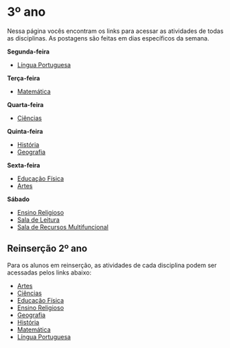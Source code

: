 # 3º ano
Nessa página vocês encontram os links para acessar as atividades de todas as disciplinas. As postagens são feitas em dias específicos da semana.

**Segunda-feira**

- [Língua Portuguesa](https://classroom.google.com/w/MzA5Mjk5NzI3MTQ1/tc/MzExODMwODk4Mzk0)

**Terça-feira**

- [Matemática](https://classroom.google.com/w/MzA5Mjk5NzI3MTQ1/tc/MzExODMwNjA4NjQ2)

**Quarta-feira**

- [Ciências](https://classroom.google.com/w/MzA5Mjk5NzI3MTQ1/tc/MzExODMwNjA4NjM2)

**Quinta-feira**

- [História](https://classroom.google.com/w/MzA5Mjk5NzI3MTQ1/tc/MzA5NjUwNzUxMzY2)
- [Geografia](https://classroom.google.com/w/MzA5Mjk5NzI3MTQ1/tc/MzA5NjUwNzUxMzc2)

**Sexta-feira**

- [Educação Física](https://classroom.google.com/w/MzA5Mjk5NzI3MTQ1/tc/MzA5NjUwNzUxMzQ1)
- [Artes](https://classroom.google.com/w/MzA5Mjk5NzI3MTQ1/tc/MzA5NjUwNzUxMzUy)

**Sábado**

- [Ensino Religioso](https://classroom.google.com/w/MzA5Mjk5NzI3MTQ1/tc/MzA5NjUwNzUxMzM2)
- [Sala de Leitura](https://classroom.google.com/w/MzA5Mjk5NzI3MTQ1/tc/MzA5NjQ5MDk0NDEz)
- [Sala  de Recursos Multifuncional](https://classroom.google.com/w/MzA5Mjk5NzI3MTQ1/tc/MzA5NjQ5MDkzMDI2)

## Reinserção 2º ano

Para os alunos em reinserção, as atividades de cada disciplina podem ser acessadas pelos links abaixo:

- [Artes]()
- [Ciências]()
- [Educação Física]()
- [Ensino Religioso]()
- [Geografia]()
- [História]()
- [Matemática]()
- [Língua Portuguesa]()
